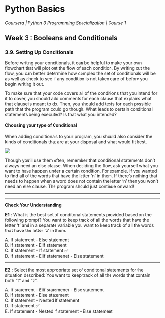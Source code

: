 # Python Basics
*Coursera | Python 3 Programming Specialization | Course 1*

## Week 3 : Booleans and Conditionals
### 3.9. Setting Up Conditionals

Before writing your conditionals, it can be helpful to make your own flowchart that will plot out the flow of each condition. By writing out the flow, you can better determine how complex the set of conditionals will be as well as check to see if any condition is not taken care of before you begin writing it out.

To make sure that your code covers all of the conditions that you intend for it to cover, you should add comments for each clause that explains what that clause is meant to do. Then, you should add tests for each possible path that the program could go though. What leads to certain conditional statements being executed? Is that what you intended?


#### Choosing your type of Conditional

When adding conditionals to your program, you should also consider the kinds of conditionals that are at your disposal and what would fit best.

![](https://fopp.umsi.education/runestone/static/fopp/_images/valid_conditionals.png)

Though you’ll use them often, remember that conditional statements don’t always need an else clause. When deciding the flow, ask yourself what you want to have happen under a certain condition. For example, if you wanted to find all of the words that have the letter ‘n’ in them. If there’s nothing that needs to happen when a word does not contain the letter ‘n’ then you won’t need an else clause. The program should just continue onward!



----
----

**Check Your Understanding**

**E1** : What is the best set of conditonal statements provided based on the following prompt? You want to keep track of all the words that have the letter ‘t’ and in a separate variable you want to keep track of all the words that have the letter ‘z’ in them.

A. If statement - Else statement <br>
B. If statement - Elif statement <br>
C. If statement - If statement ✅  <br>
D. If statement - Elif statemenet - Else statement <br>

---

**E2** : Select the most appropriate set of conditonal statements for the situation described: You want to keep track of all the words that contain both “t” and “z”.

A. If statement - Elif statemenet - Else statement <br>
B. If statement - Else statement <br>
C. If statement - Nested If statement <br>
D. If statement ✅ <br>
E. If statement - Nested If statement - Else statement <br>
